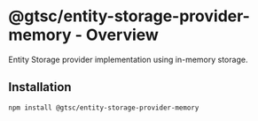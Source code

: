 # @gtsc/entity-storage-provider-memory - Overview

Entity Storage provider implementation using in-memory storage.

## Installation

```shell
npm install @gtsc/entity-storage-provider-memory
```
